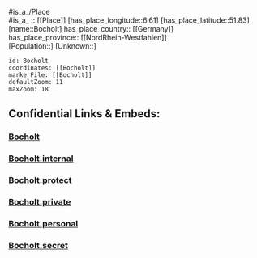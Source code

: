 ﻿---
location: [51.83,6.61] 
mapzoom: [7,12] 
mapmarker: city 
type: City
tags:
- geo/City


SpocWebEntityId: 29242
isDeleted: false
confidential: public

---
#is_a_/Place  
#is_a_ :: [[Place]] 
[has_place_longitude::6.61] 
[has_place_latitude::51.83] 
[name::Bocholt] 
has_place_country:: [[Germany]]  
has_place_province:: [[NordRhein-Westfahlen]]  
[Population::] 
[Unknown::] 


```leaflet
id: Bocholt
coordinates: [[Bocholt]] 
markerFile: [[Bocholt]] 
defaultZoom: 11 
maxZoom: 18
```


## Confidential Links & Embeds: 

### [Bocholt](/_public/Earth/Continent/Europe/Europe~Central/Germany/Germany~West/Nord_Rhein-Westfalen/counties~NW/Borken/cities~Borken/Bocholt.md) 

### [Bocholt.internal](/_internal/Earth/Continent/Europe/Europe~Central/Germany/Germany~West/Nord_Rhein-Westfalen/counties~NW/Borken/cities~Borken/Bocholt.internal.md) 

### [Bocholt.protect](/_protect/Earth/Continent/Europe/Europe~Central/Germany/Germany~West/Nord_Rhein-Westfalen/counties~NW/Borken/cities~Borken/Bocholt.protect.md) 

### [Bocholt.private](/_private/Earth/Continent/Europe/Europe~Central/Germany/Germany~West/Nord_Rhein-Westfalen/counties~NW/Borken/cities~Borken/Bocholt.private.md) 

### [Bocholt.personal](/_personal/Earth/Continent/Europe/Europe~Central/Germany/Germany~West/Nord_Rhein-Westfalen/counties~NW/Borken/cities~Borken/Bocholt.personal.md) 

### [Bocholt.secret](/_secret/Earth/Continent/Europe/Europe~Central/Germany/Germany~West/Nord_Rhein-Westfalen/counties~NW/Borken/cities~Borken/Bocholt.secret.md) 
